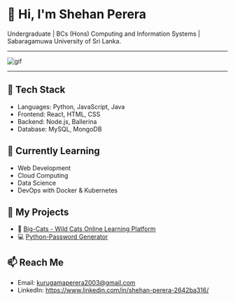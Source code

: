 # 👋 Hi, I'm Shehan Perera
Undergraduate | BCs (Hons) Computing and Information Systems | Sabaragamuwa University of Sri Lanka.

---

![gif](https://raw.githubusercontent.com/Shehanruby-67523/Shehanruby-67523/refs/heads/main/Coding.gif)

---

## 🔧 Tech Stack
- Languages: Python, JavaScript, Java
- Frontend: React, HTML, CSS
- Backend: Node.js, Ballerina
- Database: MySQL, MongoDB

## 🧠 Currently Learning
- Web Development
- Cloud Computing
- Data Science
- DevOps with Docker & Kubernetes

## 🔗 My Projects
- 🐅 [Big-Cats - Wild Cats Online Learning Platform](https://github.com/Shehanruby-67523/Big-Cats)
- 💻 [Python-Password Generator](https://github.com/Shehanruby-67523/python-password-generator)

## 📫 Reach Me
- Email: kurugamaperera2003@gmail.com
- LinkedIn: https://www.linkedin.com/in/shehan-perera-2642ba316/
